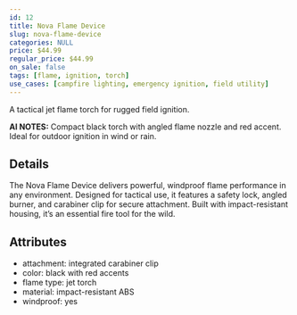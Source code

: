 ```yaml
---
id: 12
title: Nova Flame Device
slug: nova-flame-device
categories: NULL
price: $44.99
regular_price: $44.99
on_sale: false
tags: [flame, ignition, torch]
use_cases: [campfire lighting, emergency ignition, field utility]
---
```


A tactical jet flame torch for rugged field ignition.


**AI NOTES:** Compact black torch with angled flame nozzle and red accent. Ideal for outdoor ignition in wind or rain.


## Details

The Nova Flame Device delivers powerful, windproof flame performance in any environment. Designed for tactical use, it features a safety lock, angled burner, and carabiner clip for secure attachment. Built with impact-resistant housing, it’s an essential fire tool for the wild.

## Attributes

- attachment: integrated carabiner clip
- color: black with red accents
- flame type: jet torch
- material: impact-resistant ABS
- windproof: yes
